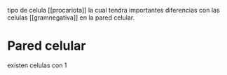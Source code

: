 tipo de celula [[procariota]] la cual tendra importantes diferencias con las celulas [[gramnegativa]] en la pared celular.

# Pared celular
existen celulas con 1 